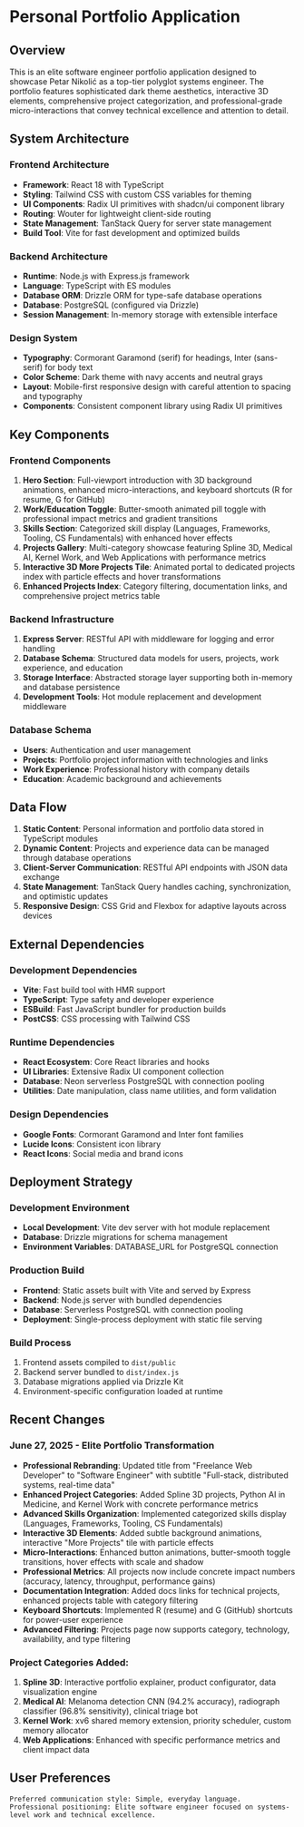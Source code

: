 # Personal Portfolio Application

## Overview

This is an elite software engineer portfolio application designed to showcase Petar Nikolić as a top-tier polyglot systems engineer. The portfolio features sophisticated dark theme aesthetics, interactive 3D elements, comprehensive project categorization, and professional-grade micro-interactions that convey technical excellence and attention to detail.

## System Architecture

### Frontend Architecture
- **Framework**: React 18 with TypeScript
- **Styling**: Tailwind CSS with custom CSS variables for theming
- **UI Components**: Radix UI primitives with shadcn/ui component library
- **Routing**: Wouter for lightweight client-side routing
- **State Management**: TanStack Query for server state management
- **Build Tool**: Vite for fast development and optimized builds

### Backend Architecture
- **Runtime**: Node.js with Express.js framework
- **Language**: TypeScript with ES modules
- **Database ORM**: Drizzle ORM for type-safe database operations
- **Database**: PostgreSQL (configured via Drizzle)
- **Session Management**: In-memory storage with extensible interface

### Design System
- **Typography**: Cormorant Garamond (serif) for headings, Inter (sans-serif) for body text
- **Color Scheme**: Dark theme with navy accents and neutral grays
- **Layout**: Mobile-first responsive design with careful attention to spacing and typography
- **Components**: Consistent component library using Radix UI primitives

## Key Components

### Frontend Components
1. **Hero Section**: Full-viewport introduction with 3D background animations, enhanced micro-interactions, and keyboard shortcuts (R for resume, G for GitHub)
2. **Work/Education Toggle**: Butter-smooth animated pill toggle with professional impact metrics and gradient transitions
3. **Skills Section**: Categorized skill display (Languages, Frameworks, Tooling, CS Fundamentals) with enhanced hover effects
4. **Projects Gallery**: Multi-category showcase featuring Spline 3D, Medical AI, Kernel Work, and Web Applications with performance metrics
5. **Interactive 3D More Projects Tile**: Animated portal to dedicated projects index with particle effects and hover transformations
6. **Enhanced Projects Index**: Category filtering, documentation links, and comprehensive project metrics table

### Backend Infrastructure
1. **Express Server**: RESTful API with middleware for logging and error handling
2. **Database Schema**: Structured data models for users, projects, work experience, and education
3. **Storage Interface**: Abstracted storage layer supporting both in-memory and database persistence
4. **Development Tools**: Hot module replacement and development middleware

### Database Schema
- **Users**: Authentication and user management
- **Projects**: Portfolio project information with technologies and links
- **Work Experience**: Professional history with company details
- **Education**: Academic background and achievements

## Data Flow

1. **Static Content**: Personal information and portfolio data stored in TypeScript modules
2. **Dynamic Content**: Projects and experience data can be managed through database operations
3. **Client-Server Communication**: RESTful API endpoints with JSON data exchange
4. **State Management**: TanStack Query handles caching, synchronization, and optimistic updates
5. **Responsive Design**: CSS Grid and Flexbox for adaptive layouts across devices

## External Dependencies

### Development Dependencies
- **Vite**: Fast build tool with HMR support
- **TypeScript**: Type safety and developer experience
- **ESBuild**: Fast JavaScript bundler for production builds
- **PostCSS**: CSS processing with Tailwind CSS

### Runtime Dependencies
- **React Ecosystem**: Core React libraries and hooks
- **UI Libraries**: Extensive Radix UI component collection
- **Database**: Neon serverless PostgreSQL with connection pooling
- **Utilities**: Date manipulation, class name utilities, and form validation

### Design Dependencies
- **Google Fonts**: Cormorant Garamond and Inter font families
- **Lucide Icons**: Consistent icon library
- **React Icons**: Social media and brand icons

## Deployment Strategy

### Development Environment
- **Local Development**: Vite dev server with hot module replacement
- **Database**: Drizzle migrations for schema management
- **Environment Variables**: DATABASE_URL for PostgreSQL connection

### Production Build
- **Frontend**: Static assets built with Vite and served by Express
- **Backend**: Node.js server with bundled dependencies
- **Database**: Serverless PostgreSQL with connection pooling
- **Deployment**: Single-process deployment with static file serving

### Build Process
1. Frontend assets compiled to `dist/public`
2. Backend server bundled to `dist/index.js`
3. Database migrations applied via Drizzle Kit
4. Environment-specific configuration loaded at runtime

## Recent Changes

### June 27, 2025 - Elite Portfolio Transformation
- **Professional Rebranding**: Updated title from "Freelance Web Developer" to "Software Engineer" with subtitle "Full-stack, distributed systems, real-time data"
- **Enhanced Project Categories**: Added Spline 3D projects, Python AI in Medicine, and Kernel Work with concrete performance metrics
- **Advanced Skills Organization**: Implemented categorized skills display (Languages, Frameworks, Tooling, CS Fundamentals)
- **Interactive 3D Elements**: Added subtle background animations, interactive "More Projects" tile with particle effects
- **Micro-Interactions**: Enhanced button animations, butter-smooth toggle transitions, hover effects with scale and shadow
- **Professional Metrics**: All projects now include concrete impact numbers (accuracy, latency, throughput, performance gains)
- **Documentation Integration**: Added docs links for technical projects, enhanced projects table with category filtering
- **Keyboard Shortcuts**: Implemented R (resume) and G (GitHub) shortcuts for power-user experience
- **Advanced Filtering**: Projects page now supports category, technology, availability, and type filtering

### Project Categories Added:
1. **Spline 3D**: Interactive portfolio explainer, product configurator, data visualization engine
2. **Medical AI**: Melanoma detection CNN (94.2% accuracy), radiograph classifier (96.8% sensitivity), clinical triage bot
3. **Kernel Work**: xv6 shared memory extension, priority scheduler, custom memory allocator
4. **Web Applications**: Enhanced with specific performance metrics and client impact data

## User Preferences

```
Preferred communication style: Simple, everyday language.
Professional positioning: Elite software engineer focused on systems-level work and technical excellence.
```